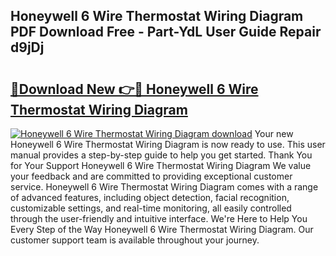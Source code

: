 ## Honeywell 6 Wire Thermostat Wiring Diagram PDF Download Free - Part-YdL User Guide Repair d9jDj

# <h2><a href="http://dfided.blite.top/?on=Honeywell+6+Wire+Thermostat+Wiring+Diagram">🔗Download New 👉🔴 Honeywell 6 Wire Thermostat Wiring Diagram</a></h2>

[![Honeywell 6 Wire Thermostat Wiring Diagram download](https://i.imgur.com/lujVjoI.png)](http://dfided.blite.top/?on=Honeywell+6+Wire+Thermostat+Wiring+Diagram)
Your new Honeywell 6 Wire Thermostat Wiring Diagram is now ready to use. This user manual provides a step-by-step guide to help you get started. Thank You for Your Support Honeywell 6 Wire Thermostat Wiring Diagram We value your feedback and are committed to providing exceptional customer service. Honeywell 6 Wire Thermostat Wiring Diagram comes with a range of advanced features, including object detection, facial recognition, customizable settings, and real-time monitoring, all easily controlled through the user-friendly and intuitive interface. We're Here to Help You Every Step of the Way Honeywell 6 Wire Thermostat Wiring Diagram. Our customer support team is available throughout your journey.
